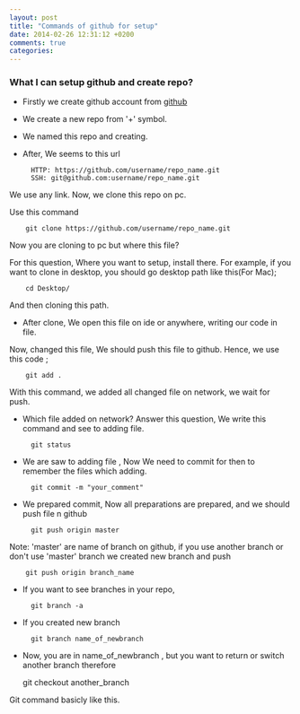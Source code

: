 ```yaml
---
layout: post
title: "Commands of github for setup"
date: 2014-02-26 12:31:12 +0200
comments: true
categories: 
---
```




### What I can setup github and create repo?

- Firstly we create github account from [github](https://github.com/)
- We create a new repo from '+' symbol.
- We named this repo and creating.
- After, We seems to this url
    
    
        HTTP: https://github.com/username/repo_name.git
        SSH: git@github.com:username/repo_name.git
    

We use any link. Now, we clone this repo on pc.

Use this command
    
    
        git clone https://github.com/username/repo_name.git
    

Now you are cloning to pc but where this file?

For this question, Where you want to setup, install there. For example, if you want to clone in desktop, you should go desktop path
like this(For Mac);

    
        cd Desktop/
   

And then cloning this path.

- After clone, We open this file on ide or anywhere, writing our code in file.

Now, changed this file, We should push this file to github.
Hence, we use this code ;

    
        git add .
    

With this command, we added all changed file on network, we wait for push.

- Which file added on network? Answer this question, We write this command and see to adding file.

    
        git status
    

- We are saw to adding file , Now We need to commit for then to remember the files which adding.

    
        git commit -m "your_comment"
    

- We prepared commit, Now all preparations are prepared, and we should push file n github

    
        git push origin master
    
Note: 'master' are name of branch on github, if you use another branch or  don't use 'master' branch we created new branch and push

    
        git push origin branch_name
    

- If you want to see branches in your repo,
    
    
        git branch -a
    

- If you created new branch

    
        git branch name_of_newbranch
    
- Now, you are in name_of_newbranch , but you want to return or switch another branch therefore
 
 
    git checkout another_branch
 
 
 Git command basicly like this.